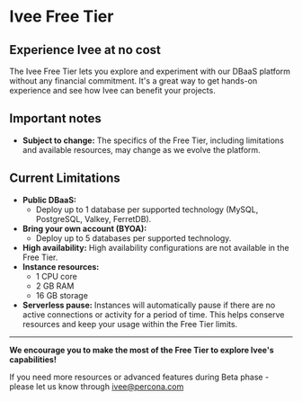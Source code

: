 # Ivee Free Tier

## Experience Ivee at no cost

The Ivee Free Tier lets you explore and experiment with our DBaaS platform without any financial commitment. 
It's a great way to get hands-on experience and see how Ivee can benefit your projects.

## Important notes

* **Subject to change:** The specifics of the Free Tier, including limitations and available resources, may change as we evolve the platform.

## Current Limitations

* **Public DBaaS:** 
    * Deploy up to 1 database per supported technology (MySQL, PostgreSQL, Valkey, FerretDB).
* **Bring your own account (BYOA):**
    * Deploy up to 5 databases per supported technology.
* **High availability:** High availability configurations are not available in the Free Tier.
* **Instance resources:**
    * 1 CPU core
    * 2 GB RAM
    * 16 GB storage
* **Serverless pause:** Instances will automatically pause if there are no active connections or activity for a period of time.
This helps conserve resources and keep your usage within the Free Tier limits.

---

**We encourage you to make the most of the Free Tier to explore Ivee's capabilities!**

If you need more resources or advanced features during Beta phase - please let us know through [ivee@percona.com](mailto:ivee@percona.com)

